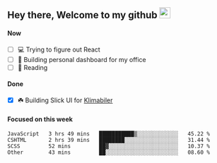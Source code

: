 ## Hey there, Welcome to my github <img src="https://media.giphy.com/media/hvRJCLFzcasrR4ia7z/giphy.gif" width="25px">

#### Now
- [ ] 💻 Trying to figure out React
- [ ] 🚀 Building personal dashboard for my office
- [ ] 📕 Reading

#### Done
- [x] ☘️ Building Slick UI for [Klimabiler](https://klimabiler.dk)
 
 #### Focused on this week
<!--START_SECTION:waka-->

```text
JavaScript   3 hrs 49 mins   ███████████▒░░░░░░░░░░░░░   45.22 %
CSHTML       2 hrs 39 mins   ████████░░░░░░░░░░░░░░░░░   31.44 %
SCSS         52 mins         ██▓░░░░░░░░░░░░░░░░░░░░░░   10.37 %
Other        43 mins         ██░░░░░░░░░░░░░░░░░░░░░░░   08.60 %
```

<!--END_SECTION:waka-->

